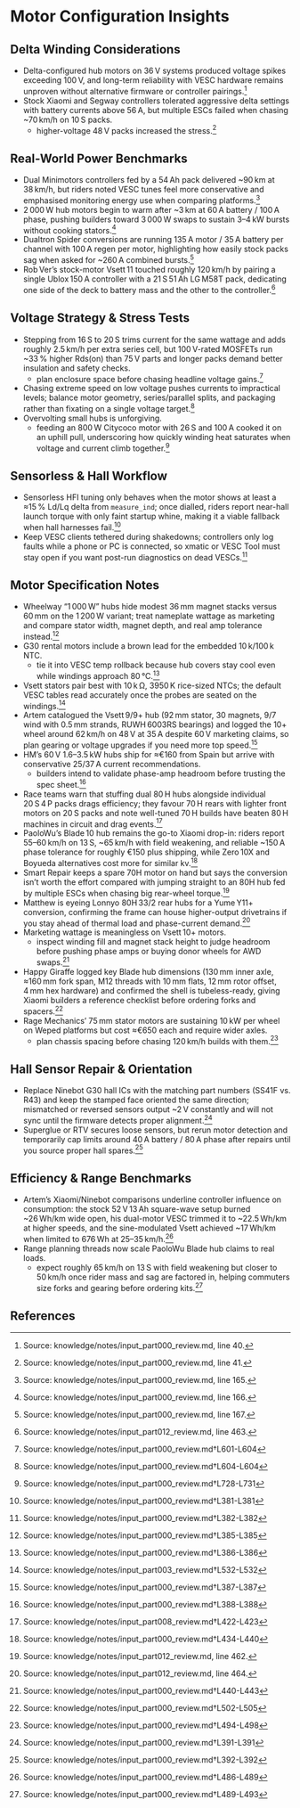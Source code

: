 # Motor Configuration Insights

## Delta Winding Considerations

- Delta-configured hub motors on 36 V systems produced voltage spikes exceeding 100 V, and long-term reliability with VESC hardware remains unproven without alternative firmware or controller pairings.[^delta_spikes]
- Stock Xiaomi and Segway controllers tolerated aggressive delta settings with battery currents above 56 A, but multiple ESCs failed when chasing ~70 km/h on 10 S packs.
  - higher-voltage 48 V packs increased the stress.[^delta_failures]

## Real-World Power Benchmarks

- Dual Minimotors controllers fed by a 54 Ah pack delivered ~90 km at 38 km/h, but riders noted VESC tunes feel more conservative and emphasised monitoring energy use when comparing platforms.[^minimotors_range]
- 2 000 W hub motors begin to warm after ~3 km at 60 A battery / 100 A phase, pushing builders toward 3 000 W swaps to sustain 3–4 kW bursts without cooking stators.[^2000w_heat]
- Dualtron Spider conversions are running 135 A motor / 35 A battery per channel with 100 A regen per motor, highlighting how easily stock packs sag when asked for ~260 A combined bursts.[^spider_current]
- Rob Ver’s stock-motor Vsett 11 touched roughly 120 km/h by pairing a single Ublox 150 A controller with a 21 S 51 Ah LG M58T pack, dedicating one side of the deck to battery mass and the other to the controller.[^rob_vsett120]

## Voltage Strategy & Stress Tests

- Stepping from 16 S to 20 S trims current for the same wattage and adds roughly 2.5 km/h per extra series cell, but 100 V-rated MOSFETs run ~33 % higher Rds(on) than 75 V parts and longer packs demand better insulation and safety checks.
  - plan enclosure space before chasing headline voltage gains.[^1]
- Chasing extreme speed on low voltage pushes currents to impractical levels; balance motor geometry, series/parallel splits, and packaging rather than fixating on a single voltage target.[^2]
- Overvolting small hubs is unforgiving.
  - feeding an 800 W Citycoco motor with 26 S and 100 A cooked it on an uphill pull, underscoring how quickly winding heat saturates when voltage and current climb together.[^3]

## Sensorless & Hall Workflow

- Sensorless HFI tuning only behaves when the motor shows at least a ≈15 % Ld/Lq delta from `measure_ind`; once dialled, riders report near-hall launch torque with only faint startup whine, making it a viable fallback when hall harnesses fail.[^4]
- Keep VESC clients tethered during shakedowns; controllers only log faults while a phone or PC is connected, so xmatic or VESC Tool must stay open if you want post-run diagnostics on dead VESCs.[^5]

## Motor Specification Notes

- Wheelway “1 000 W” hubs hide modest 36 mm magnet stacks versus 60 mm on the 1 200 W variant; treat nameplate wattage as marketing and compare stator width, magnet depth, and real amp tolerance instead.[^6]
- G30 rental motors include a brown lead for the embedded 10 k/100 k NTC.
  - tie it into VESC temp rollback because hub covers stay cool even while windings approach 80 °C.[^7]
- Vsett stators pair best with 10 k Ω, 3950 K rice-sized NTCs; the default VESC tables read accurately once the probes are seated on the windings.[^vsett_ntc]
- Artem catalogued the Vsett 9/9+ hub (92 mm stator, 30 magnets, 9/7 wind with 0.5 mm strands, RUWH 6003RS bearings) and logged the 10+ wheel around 62 km/h on 48 V at 35 A despite 60 V marketing claims, so plan gearing or voltage upgrades if you need more top speed.[^8]
- HM’s 60 V 1.6–3.5 kW hubs ship for ≈€160 from Spain but arrive with conservative 25/37 A current recommendations.
  - builders intend to validate phase-amp headroom before trusting the spec sheet.[^9]
- Race teams warn that stuffing dual 80 H hubs alongside individual 20 S 4 P packs drags efficiency; they favour 70 H rears with lighter front motors on 20 S packs and note well-tuned 70 H builds have beaten 80 H machines in circuit and drag events.[^70h_vs_80h]
- PaoloWu’s Blade 10 hub remains the go-to Xiaomi drop-in: riders report 55–60 km/h on 13 S, ~65 km/h with field weakening, and reliable ~150 A phase tolerance for roughly €150 plus shipping, while Zero 10X and Boyueda alternatives cost more for similar kv.[^10]
- Smart Repair keeps a spare 70H motor on hand but says the conversion isn’t worth the effort compared with jumping straight to an 80H hub fed by multiple ESCs when chasing big rear-wheel torque.[^smart_70h]
- Matthew is eyeing Lonnyo 80H 33/2 rear hubs for a Yume Y11+ conversion, confirming the frame can house higher-output drivetrains if you stay ahead of thermal load and phase-current demand.[^lonnyo_y11]
- Marketing wattage is meaningless on Vsett 10+ motors.
  - inspect winding fill and magnet stack height to judge headroom before pushing phase amps or buying donor wheels for AWD swaps.[^11]
- Happy Giraffe logged key Blade hub dimensions (130 mm inner axle, ≈160 mm fork span, M12 threads with 10 mm flats, 12 mm rotor offset, 4 mm hex hardware) and confirmed the shell is tubeless-ready, giving Xiaomi builders a reference checklist before ordering forks and spacers.[^12]
- Rage Mechanics’ 75 mm stator motors are sustaining 10 kW per wheel on Weped platforms but cost ≈€650 each and require wider axles.
  - plan chassis spacing before chasing 120 km/h builds with them.[^13]

## Hall Sensor Repair & Orientation

- Replace Ninebot G30 hall ICs with the matching part numbers (SS41F vs. R43) and keep the stamped face oriented the same direction; mismatched or reversed sensors output ~2 V constantly and will not sync until the firmware detects proper alignment.[^14]
- Superglue or RTV secures loose sensors, but rerun motor detection and temporarily cap limits around 40 A battery / 80 A phase after repairs until you source proper hall spares.[^15]

## Efficiency & Range Benchmarks

- Artem’s Xiaomi/Ninebot comparisons underline controller influence on consumption: the stock 52 V 13 Ah square-wave setup burned ~26 Wh/km wide open, his dual-motor VESC trimmed it to ~22.5 Wh/km at higher speeds, and the sine-modulated Vsett achieved ~17 Wh/km when limited to 676 Wh at 25–35 km/h.[^16]
- Range planning threads now scale PaoloWu Blade hub claims to real loads.
  - expect roughly 65 km/h on 13 S with field weakening but closer to 50 km/h once rider mass and sag are factored in, helping commuters size forks and gearing before ordering kits.[^17]

[^delta_spikes]: Source: knowledge/notes/input_part000_review.md, line 40.
[^delta_failures]: Source: knowledge/notes/input_part000_review.md, line 41.
[^minimotors_range]: Source: knowledge/notes/input_part000_review.md, line 165.
[^2000w_heat]: Source: knowledge/notes/input_part000_review.md, line 166.
[^spider_current]: Source: knowledge/notes/input_part000_review.md, line 167.


## References

[^1]: Source: knowledge/notes/input_part000_review.md†L601-L604
[^2]: Source: knowledge/notes/input_part000_review.md†L604-L604
[^3]: Source: knowledge/notes/input_part000_review.md†L728-L731
[^4]: Source: knowledge/notes/input_part000_review.md†L381-L381
[^5]: Source: knowledge/notes/input_part000_review.md†L382-L382
[^6]: Source: knowledge/notes/input_part000_review.md†L385-L385
[^7]: Source: knowledge/notes/input_part000_review.md†L386-L386
[^vsett_ntc]: Source: knowledge/notes/input_part003_review.md†L532-L532
[^8]: Source: knowledge/notes/input_part000_review.md†L387-L387
[^9]: Source: knowledge/notes/input_part000_review.md†L388-L388
[^10]: Source: knowledge/notes/input_part000_review.md†L434-L440
[^70h_vs_80h]: Source: knowledge/notes/input_part008_review.md†L422-L423
[^11]: Source: knowledge/notes/input_part000_review.md†L440-L443
[^12]: Source: knowledge/notes/input_part000_review.md†L502-L505
[^13]: Source: knowledge/notes/input_part000_review.md†L494-L498
[^14]: Source: knowledge/notes/input_part000_review.md†L391-L391
[^15]: Source: knowledge/notes/input_part000_review.md†L392-L392
[^16]: Source: knowledge/notes/input_part000_review.md†L486-L489
[^17]: Source: knowledge/notes/input_part000_review.md†L489-L493
[^rob_vsett120]: Source: knowledge/notes/input_part012_review.md, line 463.
[^smart_70h]: Source: knowledge/notes/input_part012_review.md, line 462.
[^lonnyo_y11]: Source: knowledge/notes/input_part012_review.md, line 464.
